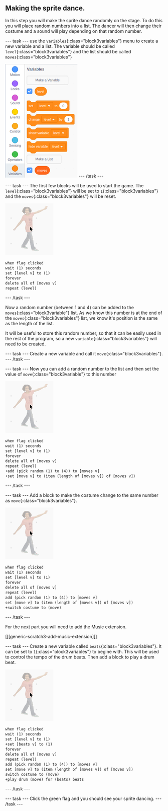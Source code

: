 ## Making the sprite dance.

In this step you will make the sprite dance randomly on the stage. To do this you will place random numbers into a list. The dancer will then change their costume and a sound will play depending on that random number.

--- task ---
use the `Variables`{:class="block3variables"} menu to create a new variable and a list. The variable should be called `level`{:class="block3variables"} and the list should be called `moves`{:class="block3variables"}

![make a variable and a list](images/make_variable_list.png)
--- /task ---

--- task ---
The first few blocks will be used to start the game. The `level`{:class="block3variables"} will be set to `1`{:class="block3variables"} and the `moves`{:class="block3variables"} will be reset.

![dance sprite](images/dance_sprite.png)
```blocks3
when flag clicked
wait (1) seconds
set [level v] to (1)
forever
delete all of [moves v]
repeat (level)
```
--- /task ---

Now a random number (between 1 and 4) can be added to the `moves`{:class="block3variable"} list. As we know this number is at the end of the `moves`{:class="block3variables"} list, we know it's position is the same as the length of the list.

It will be useful to store this random number, so that it can be easily used in the rest of the program, so a new `variable`{:class="block3variables"} will need to be created.

--- task ---
Create a new variable and call it `move`{:class="block3variables"}.
--- /task ---

--- task ---
Now you can add a random number to the list and then set the value of `move`{:class="block3variable"} to this number

![dance sprite](images/dance_sprite.png)
```blocks3
when flag clicked
wait (1) seconds
set [level v] to (1)
forever
delete all of [moves v]
repeat (level)
+add (pick random (1) to (4)) to [moves v]
+set [move v] to (item (length of [moves v]) of [moves v])
```
--- /task ---

--- task ---
Add a block to make the costume change to the same number as `move`{:class="block3variables"}.

![dance sprite](images/dance_sprite.png)
```blocks3
when flag clicked
wait (1) seconds
set [level v] to (1)
forever
delete all of [moves v]
repeat (level)
add (pick random (1) to (4)) to [moves v]
set [move v] to (item (length of [moves v]) of [moves v])
+switch costume to (move)
```
--- /task ---

For the next part you will need to add the Music extension.

[[[generic-scratch3-add-music-extension]]]

--- task ---
Create a new variable called `beats`{:class="block3variables"}. It can be set to `1`{:class="block3variables"} to begine with. This will be used to control the tempo of the drum beats. Then add a block to play a drum beat.

![dance sprite](images/dance_sprite.png)
```blocks3
when flag clicked
wait (1) seconds
set [level v] to (1)
+set [beats v] to (1)
forever
delete all of [moves v]
repeat (level)
add (pick random (1) to (4)) to [moves v]
set [move v] to (item (length of [moves v]) of [moves v])
switch costume to (move)
+play drum (move) for (beats) beats
```
--- /task ---

--- task ---
Click the green flag and you should see your sprite dancing.
--- /task ---
